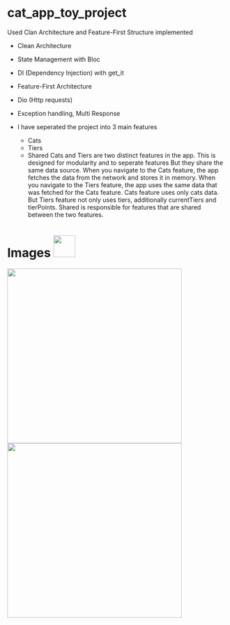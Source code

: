 # cat_app_toy_project


Used Clan Architecture and Feature-First Structure implemented

- Clean Architecture
- State Management with Bloc
- DI (Dependency Injection) with get_it
- Feature-First Architecture
- Dio (Http requests)
- Exception handling, Multi Response


- I have seperated the project into 3 main features
  - Cats
  - Tiers
  - Shared
Cats and Tiers are two distinct features in the app. This is designed for modularity and to seperate features
But they share the same data source.
When you navigate to the Cats feature, the app fetches the data from the network and stores it in memory. 
When you navigate to the Tiers feature, the app uses the same data that was fetched for the Cats feature.
Cats feature uses only cats data. But Tiers feature not only uses  tiers, additionally currentTiers and
tierPoints.
Shared is responsible for features that are shared between the two features.

# Images <img src="https://user-images.githubusercontent.com/102408138/181803745-a7421993-ec40-4ac6-bc71-9f7cf25dbb4d.gif" width="50" height="50" />
<img src="https://github.com/user-attachments/assets/7564a7b0-d3d3-45cc-a693-f3bccc3ecf46" width="400" height="400" />
<img src="https://github.com/user-attachments/assets/3e4ce151-bc9a-4f83-a1fa-6d8067fc67b4" width="400" height="400" />
